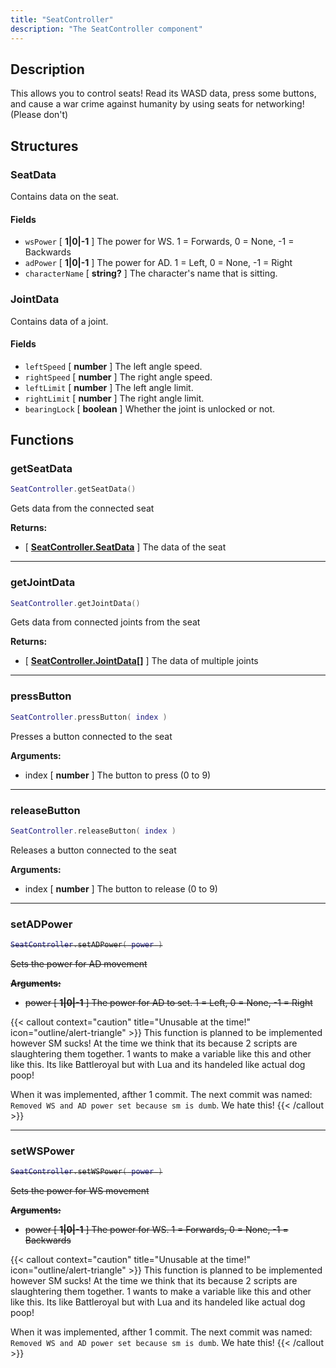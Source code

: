 ```yaml
---
title: "SeatController"
description: "The SeatController component"
---
```


## Description

This allows you to control seats! Read its WASD data, press some buttons, and cause a war crime against humanity by using seats for networking! (Please don't)

## Structures

### SeatData

Contains data on the seat.

#### Fields
- `wsPower` [ **1|0|-1** ] The power for WS. 1 = Forwards, 0 = None, -1 = Backwards
- `adPower` [ **1|0|-1** ] The power for AD. 1 = Left, 0 = None, -1 = Right
- `characterName` [ **string?** ] The character's name that is sitting.

### JointData

Contains data of a joint.

#### Fields
- `leftSpeed` [ **number** ] The left angle speed.
- `rightSpeed` [ **number** ] The right angle speed.
- `leftLimit` [ **number** ] The left angle limit.
- `rightLimit` [ **number** ] The right angle limit.
- `bearingLock` [ **boolean** ] Whether the joint is unlocked or not.

## Functions

### getSeatData

```lua
SeatController.getSeatData()
```

Gets data from the connected seat

**Returns:**
- [ **[SeatController.SeatData](#seatdata)** ] The data of the seat

---

### getJointData

```lua
SeatController.getJointData()
```

Gets data from connected joints from the seat

**Returns:**
- [ **[SeatController.JointData](#jointdata)[]** ] The data of multiple joints

---

### pressButton

```lua
SeatController.pressButton( index )
```

Presses a button connected to the seat

**Arguments:**
- index [ **number** ] The button to press (0 to 9)

---

### releaseButton

```lua
SeatController.releaseButton( index )
```

Releases a button connected to the seat

**Arguments:**
- index [ **number** ] The button to release (0 to 9)

---

### setADPower

<s>

```lua
SeatController.setADPower( power )
```

Sets the power for AD movement

**Arguments:**
- power [ **1|0|-1** ] The power for AD to set. 1 = Left, 0 = None, -1 = Right

</s>

{{< callout context="caution" title="Unusable at the time!" icon="outline/alert-triangle" >}}
This function is planned to be implemented however SM sucks! At the time we think that its because 2 scripts are slaughtering them together. 1 wants to make a variable like this and other like this. Its like Battleroyal but with Lua and its handeled like actual dog poop!

When it was implemented, afther 1 commit. The next commit was named: `Removed WS and AD power set because sm is dumb`. We hate this!
{{< /callout >}}

---

### setWSPower

<s>

```lua
SeatController.setWSPower( power )
```

Sets the power for WS movement

**Arguments:**
- power [ **1|0|-1** ] The power for WS. 1 = Forwards, 0 = None, -1 = Backwards

</s>

{{< callout context="caution" title="Unusable at the time!" icon="outline/alert-triangle" >}}
This function is planned to be implemented however SM sucks! At the time we think that its because 2 scripts are slaughtering them together. 1 wants to make a variable like this and other like this. Its like Battleroyal but with Lua and its handeled like actual dog poop!

When it was implemented, afther 1 commit. The next commit was named: `Removed WS and AD power set because sm is dumb`. We hate this!
{{< /callout >}}
